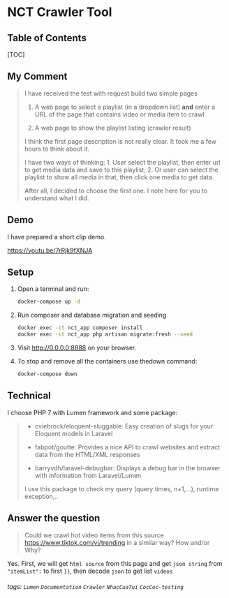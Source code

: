 NCT Crawler Tool
===

## Table of Contents

[TOC]

## My Comment

> I have received the test with request build two simple pages
> 1. A web page to select a playlist (in a dropdown list) **and** enter a URL of the page that contains video or media item to crawl
>
> 2. A web page to show the playlist listing (crawler result)
> 
>
> I think the first page description is not really clear. It took me a few hours to think about it.
>
> I have two ways of thinking: 1. User select the playlist, then enter url to get media data and save to this playlist; 2. Or user can select the playlist to show all media in that, then click one media to get data.
>
> After all, I decided to choose the first one. I note here for you to understand what I did.

Demo
---
I have prepared a short clip demo.

https://youtu.be/7rRjk9fXNJA

Setup
---
1. Open a terminal and run:
    ```sh
    docker-compose up -d 
    ```

2. Run composer and database migration and seeding
    ```sh
   docker exec -it nct_app composer install
   docker exec -it nct_app php artisan migrate:fresh --seed
    ```
4. Visit http://0.0.0.0:8888 on your browser.

5. To stop and remove all the containers use thedown command:
    ```sh
    docker-compose down
    ```
    
Technical
---
I choose PHP 7 with Lumen framework and some package:

>- cviebrock/eloquent-sluggable: Easy creation of slugs for your Eloquent models in Laravel
>
>- fabpot/goutte: Provides a nice API to crawl websites and extract data from the HTML/XML responses
>
>- barryvdh/laravel-debugbar: Displays a debug bar in the browser with information from Laravel/Lumen
>
> I use this package to check my query (query times, n+1,...), runtime exception,..
> 

Answer the question
---
> Could we crawl hot video items from this source
https://www.tiktok.com/vi/trending in a similar way? How and/or Why?

Yes.
First, we will get `html source` from this page and get `json string` from `"itemList":` to first `}}`, then decode `json` to get list `videos`

###### tags: `Lumen` `Documentation` `Crawler` `NhacCuaTui` `CocCoc-testing`
